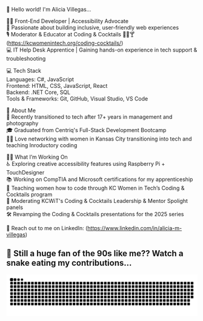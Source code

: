 👋 Hello world! I'm Alicia Villegas...   

👩‍💻 Front-End Developer | Accessibility Advocate   
🦾 Passionate about building inclusive, user-friendly web experiences    
🎙 Moderator & Educator at Coding & Cocktails 👩‍💻🍸 (https://kcwomenintech.org/coding-cocktails/)   
💻 IT Help Desk Apprentice | Gaining hands-on experience in tech support & troubleshooting    

💻 Tech Stack  
Languages: C#, JavaScript   
Frontend: HTML, CSS, JavaScript, React    
Backend: .NET Core, SQL     
Tools & Frameworks: Git, GitHub, Visual Studio, VS Code   


🤗 About Me     
📸 Recently transitioned to tech after 17+ years in management and photography   
🎓 Graduated from Centriq's Full-Stack Development Bootcamp     
👩‍💻 Love networking with women in Kansas City transitioning into tech and teaching Inroductory coding   


👩‍🎨 What I’m Working On      
♿️ Exploring creative accessibility features using Raspberry Pi + TouchDesigner    
📚 Working on CompTIA and Microsoft certifications for my apprenticeship   
📝 Teaching women how to code through KC Women in Tech’s Coding & Cocktails program    
🎤 Moderating KCWiT's Coding & Cocktails Leadership & Mentor Spolight panels    
🛠 Revamping the Coding & Cocktails presentations for the 2025 series    


 💬 Reach out to me on LinkedIn: (https://www.linkedin.com/in/alicia-m-villegas)   



## 🤩 Still a huge fan of the 90s like me??  Watch a snake eating my contributions...
![snake gif](https://github.com/avillegas1717/avillegas1717/blob/output/github-snake-dark.svg)


